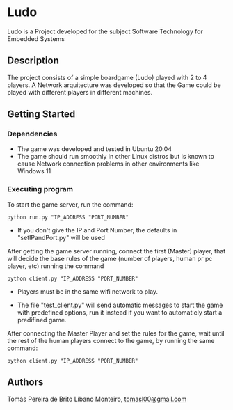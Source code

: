 # Ludo 

Ludo is a Project developed for the subject Software Technology for Embedded Systems

## Description

The project consists of a simple boardgame (Ludo) played with 2 to 4 players. A Network arquitecture was developed so that the Game could be played with different players in different machines.

## Getting Started

### Dependencies

* The game was developed and tested in Ubuntu 20.04
* The game should run smoothly in other Linux distros but is known to cause Network connection problems in other environments like Windows 11

### Executing program

To start the game server, run the command: 

```
python run.py "IP_ADDRESS "PORT_NUMBER"
```

* If you don't give the IP and Port Number, the defaults in "setIPandPort.py" will be used

After getting the game server running, connect the first (Master) player, that will decide the base rules of the game (number of players, human pr pc player, etc) running the command

```
python client.py "IP_ADDRESS "PORT_NUMBER"
```

* Players must be in the same wifi network to play.


* The file "test_client.py" will send automatic messages to start the game with predefined options, run it instead if you want to automaticly start a predifined game.

After connecting the Master Player and set the rules for the game, wait until the rest of the human players connect to the game, by running the same command:

```
python client.py "IP_ADDRESS "PORT_NUMBER"
```


## Authors

Tomás Pereira de Brito Líbano Monteiro, tomasl00@gmail.com 



